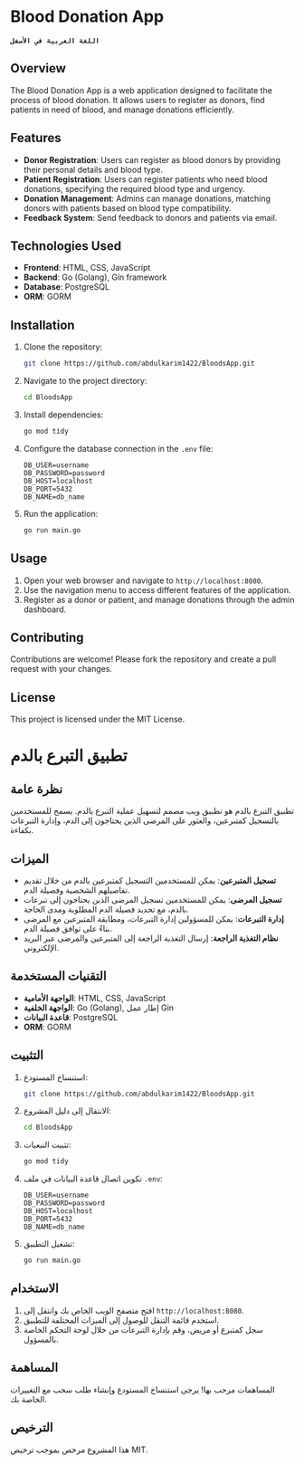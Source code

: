 # Blood Donation App
**`اللغة العربية في الأسفل`**

## Overview
The Blood Donation App is a web application designed to facilitate the process of blood donation. It allows users to register as donors, find patients in need of blood, and manage donations efficiently.

## Features
- **Donor Registration**: Users can register as blood donors by providing their personal details and blood type.
- **Patient Registration**: Users can register patients who need blood donations, specifying the required blood type and urgency.
- **Donation Management**: Admins can manage donations, matching donors with patients based on blood type compatibility.
- **Feedback System**: Send feedback to donors and patients via email.

## Technologies Used
- **Frontend**: HTML, CSS, JavaScript
- **Backend**: Go (Golang), Gin framework
- **Database**: PostgreSQL
- **ORM**: GORM

## Installation
1. Clone the repository:
    ```sh
    git clone https://github.com/abdulkarim1422/BloodsApp.git
    ```
2. Navigate to the project directory:
    ```sh
    cd BloodsApp
    ```
3. Install dependencies:
    ```sh
    go mod tidy
    ```
4. Configure the database connection in the `.env` file:
    ```env
    DB_USER=username
    DB_PASSWORD=password
    DB_HOST=localhost
    DB_PORT=5432
    DB_NAME=db_name
    ```
5. Run the application:
    ```sh
    go run main.go
    ```

## Usage
1. Open your web browser and navigate to `http://localhost:8080`.
2. Use the navigation menu to access different features of the application.
3. Register as a donor or patient, and manage donations through the admin dashboard.

## Contributing
Contributions are welcome! Please fork the repository and create a pull request with your changes.

## License
This project is licensed under the MIT License.

# تطبيق التبرع بالدم

## نظرة عامة
تطبيق التبرع بالدم هو تطبيق ويب مصمم لتسهيل عملية التبرع بالدم. يسمح للمستخدمين بالتسجيل كمتبرعين، والعثور على المرضى الذين يحتاجون إلى الدم، وإدارة التبرعات بكفاءة.

## الميزات
- **تسجيل المتبرعين**: يمكن للمستخدمين التسجيل كمتبرعين بالدم من خلال تقديم تفاصيلهم الشخصية وفصيلة الدم.
- **تسجيل المرضى**: يمكن للمستخدمين تسجيل المرضى الذين يحتاجون إلى تبرعات بالدم، مع تحديد فصيلة الدم المطلوبة ومدى الحاجة.
- **إدارة التبرعات**: يمكن للمسؤولين إدارة التبرعات، ومطابقة المتبرعين مع المرضى بناءً على توافق فصيلة الدم.
- **نظام التغذية الراجعة**: إرسال التغذية الراجعة إلى المتبرعين والمرضى عبر البريد الإلكتروني.

## التقنيات المستخدمة
- **الواجهة الأمامية**: HTML, CSS, JavaScript
- **الواجهة الخلفية**: Go (Golang), إطار عمل Gin
- **قاعدة البيانات**: PostgreSQL
- **ORM**: GORM

## التثبيت
1. استنساخ المستودع:
    ```sh
    git clone https://github.com/abdulkarim1422/BloodsApp.git
    ```
2. الانتقال إلى دليل المشروع:
    ```sh
    cd BloodsApp
    ```
3. تثبيت التبعيات:
    ```sh
    go mod tidy
    ```
4. تكوين اتصال قاعدة البيانات في ملف `.env`:
    ```env
    DB_USER=username
    DB_PASSWORD=password
    DB_HOST=localhost
    DB_PORT=5432
    DB_NAME=db_name
    ```
5. تشغيل التطبيق:
    ```sh
    go run main.go
    ```

## الاستخدام
1. افتح متصفح الويب الخاص بك وانتقل إلى `http://localhost:8080`.
2. استخدم قائمة التنقل للوصول إلى الميزات المختلفة للتطبيق.
3. سجل كمتبرع أو مريض، وقم بإدارة التبرعات من خلال لوحة التحكم الخاصة بالمسؤول.

## المساهمة
المساهمات مرحب بها! يرجى استنساخ المستودع وإنشاء طلب سحب مع التغييرات الخاصة بك.

## الترخيص
هذا المشروع مرخص بموجب ترخيص MIT.